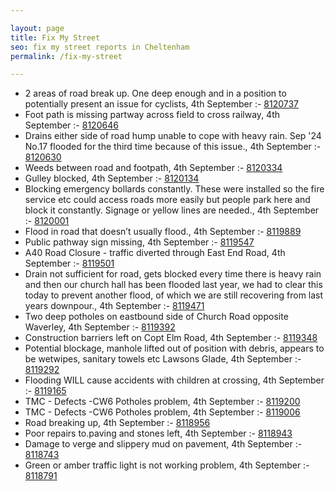 ```yaml
---

layout: page
title: Fix My Street
seo: fix my street reports in Cheltenham
permalink: /fix-my-street

---
```


<!-- fix_marker starts -->

- 2 areas of road break up. One deep enough and in a position to potentially present an issue for cyclists, 4th September :- [8120737](https://www.fixmystreet.com/report/8120737)
- Foot path is missing partway across field to cross railway, 4th September :- [8120646](https://www.fixmystreet.com/report/8120646)
- Drains either side of road hump unable to cope with heavy rain. Sep '24 No.17 flooded for the third time because of this issue., 4th September :- [8120630](https://www.fixmystreet.com/report/8120630)
- Weeds between road and footpath, 4th September :- [8120334](https://www.fixmystreet.com/report/8120334)
- Gulley blocked, 4th September :- [8120134](https://www.fixmystreet.com/report/8120134)
- Blocking emergency bollards constantly. These were installed so the fire service etc could access roads more easily but people park here and block it constantly. Signage or yellow lines are needed., 4th September :- [8120001](https://www.fixmystreet.com/report/8120001)
- Flood in road that doesn’t usually flood., 4th September :- [8119889](https://www.fixmystreet.com/report/8119889)
- Public pathway sign missing, 4th September :- [8119547](https://www.fixmystreet.com/report/8119547)
- A40 Road Closure - traffic diverted through East End Road, 4th September :- [8119501](https://www.fixmystreet.com/report/8119501)
- Drain not sufficient for road, gets blocked every time there is heavy rain and then our church hall has been flooded last year, we had to clear this today to prevent another flood, of which we are still recovering from last years downpour., 4th September :- [8119471](https://www.fixmystreet.com/report/8119471)
- Two deep potholes on eastbound side of Church Road opposite Waverley, 4th September :- [8119392](https://www.fixmystreet.com/report/8119392)
- Construction barriers left on Copt Elm Road, 4th September :- [8119348](https://www.fixmystreet.com/report/8119348)
- Potential blockage, manhole lifted out of position with debris, appears to be wetwipes, sanitary towels etc Lawsons Glade, 4th September :- [8119292](https://www.fixmystreet.com/report/8119292)
- Flooding WILL cause accidents with children at crossing, 4th September :- [8119165](https://www.fixmystreet.com/report/8119165)
- TMC - Defects -CW6 Potholes  problem, 4th September :- [8119200](https://www.fixmystreet.com/report/8119200)
- TMC - Defects -CW6 Potholes  problem, 4th September :- [8119006](https://www.fixmystreet.com/report/8119006)
- Road breaking up, 4th September :- [8118956](https://www.fixmystreet.com/report/8118956)
- Poor repairs to.paving and stones left, 4th September :- [8118943](https://www.fixmystreet.com/report/8118943)
- Damage to verge and slippery mud on pavement, 4th September :- [8118743](https://www.fixmystreet.com/report/8118743)
- Green or amber traffic light is not working problem, 4th September :- [8118791](https://www.fixmystreet.com/report/8118791)

<!-- fix_marker ends -->